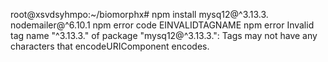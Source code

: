 root@xsvdsyhmpo:~/biomorphx# npm install mysq12@^3.13.3. nodemailer@^6.10.1
npm error code EINVALIDTAGNAME
npm error Invalid tag name "^3.13.3." of package "mysq12@^3.13.3.": Tags may not have any characters that encodeURIComponent encodes.


